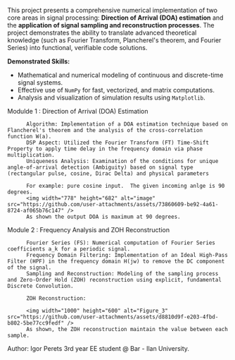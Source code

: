 This project presents a comprehensive numerical implementation of two core areas in signal processing: **Direction of Arrival (DOA) estimation** and the **application of signal sampling and reconstruction processes**. The project demonstrates the ability to translate advanced theoretical knowledge (such as Fourier Transform, Plancherel's theorem, and Fourier Series) into functional, verifiable code solutions.

**Demonstrated Skills:**
* Mathematical and numerical modeling of continuous and discrete-time signal systems.
* Effective use of `NumPy` for fast, vectorized, and matrix computations.
* Analysis and visualization of simulation results using `Matplotlib`.

Modulde 1 : Direction of Arrival (DOA) Estimation

          Algorithm: Implementation of a DOA estimation technique based on Flancherel's theorem and the analysis of the cross-correlation function W(a).
          DSP Aspect: Utilized the Fourier Transform (FT) Time-Shift Property to apply time delay in the frequency domain via phase multiplication.
          Uniqueness Analysis: Examination of the conditions for unique angle-of-arrival detection (Ambiguity) based on signal type (rectangular pulse, cosine, Dirac Delta) and physical parameters

          For example: pure cosine input.  The given incoming anlge is 90 degrees.
          <img width="778" height="682" alt="image" src="https://github.com/user-attachments/assets/73860609-be92-4a61-8724-af065b76c147" />
          As shown the output DOA is maximum at 90 degrees.


Module 2 : Frequency Analysis and ZOH Reconstruction

          Fourier Series (FS): Numerical computation of Fourier Series coefficients a_k for a periodic signal.
          Frequency Domain Filtering: Implementation of an Ideal High-Pass Filter (HPF) in the frequency domain H(jw) to remove the DC component of the signal.
          Sampling and Reconstruction: Modeling of the sampling process and Zero-Order Hold (ZOH) reconstruction using explicit, fundamental Discrete Convolution.

          ZOH Reconstruction: 

          <img width="1000" height="600" alt="Figure_3" src="https://github.com/user-attachments/assets/d8810d9f-e203-4fbd-b802-5be77cc9fedf" />
          As shown, the ZOH reconstruction maintain the value between each sample.





Author: Igor Perets
        3rd year EE student @ Bar - Ilan University.


